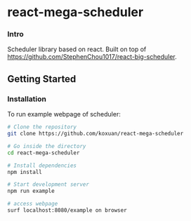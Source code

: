 # react-mega-scheduler 


### Intro
Scheduler library based on react. Built on top of https://github.com/StephenChou1017/react-big-scheduler. 

<!-- [START getstarted] -->
## Getting Started

### Installation

To run example webpage of scheduler:

```bash
# Clone the repository
git clone https://github.com/koxuan/react-mega-scheduler

# Go inside the directory
cd react-mega-scheduler

# Install dependencies
npm install

# Start development server
npm run example

# access webpage
surf localhost:8080/example on browser
```
